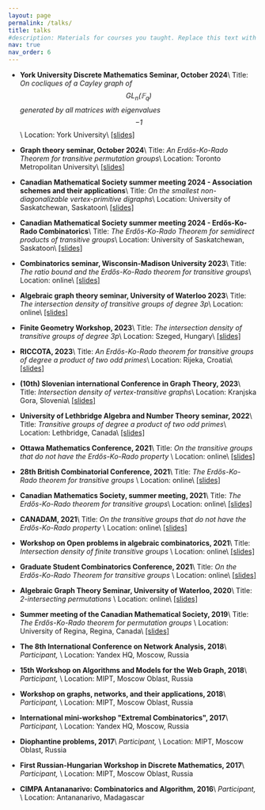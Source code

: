 ```yaml
---
layout: page
permalink: /talks/
title: talks
#description: Materials for courses you taught. Replace this text with your description.
nav: true
nav_order: 6
---
```




* **York University Discrete Mathematics Seminar, October 2024**\\
	Title: *On cocliques of a Cayley graph of $$\operatorname{GL}_n(\mathbb{F}_q)$$ generated by all matrices with eigenvalues $$−1$$*\\
	Location: York University\\
	[[slides]]()

* **Graph theory seminar, October 2024**\\
	Title: *An Erdős-Ko-Rado Theorem for transitive permutation groups*\\
	Location: Toronto Metropolitan University\\
	[[slides]]()

* **Canadian Mathematical Society summer meeting 2024 - Association schemes and their applications**\\
	Title: *On the smallest non-diagonalizable vertex-primitive digraphs*\\
	Location: University of Saskatchewan, Saskatoon\\
	[[slides]]()

* **Canadian Mathematical Society summer meeting 2024 - Erdős-Ko-Rado Combinatorics**\\
	Title: *The Erdős-Ko-Rado Theorem for semidirect products of transitive groups*\\
	Location: University of Saskatchewan, Saskatoon\\
	[[slides]]()

* **Combinatorics seminar, Wisconsin-Madison University 2023**\\
	Title: *The ratio bound and the Erdős-Ko-Rado theorem for transitive groups*\\
	Location: online\\
	[[slides]]()

* **Algebraic graph theory seminar, University of Waterloo 2023**\\
	Title: *The intersection density of transitive groups of degree 3p*\\
	Location: online\\
	[[slides]]()

* **Finite Geometry Workshop, 2023**\\
	Title: *The intersection density of transitive groups of degree 3p*\\
	Location: Szeged, Hungary\\
	[[slides]]()

* **RICCOTA, 2023**\\
	Title: *An Erdős-Ko-Rado theorem for transitive groups of degree a product of two odd primes*\\
	Location: Rijeka, Croatia\\
	[[slides]]()

* **(10th) Slovenian international Conference in Graph Theory, 2023**\\
	Title: *Intersection density of vertex-transitive graphs*\\
	Location: Kranjska Gora, Slovenia\\
	[[slides]]()

* **University of Lethbridge Algebra and Number Theory seminar, 2022**\\
	Title: *Transitive groups of degree a product of two odd primes*\\
	Location: Lethbridge, Canada\\
	[[slides]]()

* **Ottawa Mathematics Conference, 2021**\\
	Title: *On the transitive groups that do not have the Erdős-Ko-Rado property* \\
	Location: online\\
	[[slides]]()

* **28th British Combinatorial Conference, 2021**\\
	Title: *The Erdős-Ko-Rado theorem for transitive groups* \\
	Location: online\\
	[[slides]]()

* **Canadian Mathematics Society, summer meeting, 2021**\\
	Title: *The Erdős-Ko-Rado theorem for transitive groups*\\
	Location: online\\
	[[slides]]()

* **CANADAM, 2021**\\
	Title: *On the transitive groups that do not have the Erdős-Ko-Rado property* \\
	Location: online\\
	[[slides]]()

* **Workshop on Open problems in algebraic combinatorics, 2021**\\
	Title: *Intersection density of finite transitive groups* \\
	Location: online\\
	[[slides]]()

* **Graduate Student Combinatorics Conference, 2021**\\
	Title: *On the Erdős-Ko-Rado Theorem for transitive groups* \\
	Location: online\\
	[[slides]]()

* **Algebraic Graph Theory Seminar, University of Waterloo, 2020**\\
	Title: *2-intersecting permutations* \\
	Location: online\\
	[[slides]]()

* **Summer meeting of the Canadian Mathematical Society, 2019**\\
	Title: *The Erdős-Ko-Rado theorem for permutation groups* \\
	Location: University of Regina, Regina, Canada\\
	[[slides]]()

* **The 8th International Conference on Network Analysis, 2018**\\
	*Participant,* \\
	Location: Yandex HQ, Moscow, Russia


* **15th Workshop on Algorithms and Models for the Web Graph, 2018**\\
	*Participant,* \\
	Location: MIPT, Moscow Oblast, Russia


* **Workshop on graphs, networks, and their applications, 2018**\\
	*Participant,* \\
	Location: MIPT, Moscow Oblast, Russia


* **International mini-workshop "Extremal Combinatorics", 2017**\\
	*Participant,* \\
	Location: Yandex HQ, Moscow, Russia


* **Diophantine problems, 2017**\\
	*Participant,* \\
	Location: MIPT, Moscow Oblast, Russia


* **First Russian-Hungarian Workshop in Discrete Mathematics, 2017**\\
	*Participant,* \\
	Location: MIPT, Moscow Oblast, Russia


* **CIMPA Antananarivo: Combinatorics and Algorithm, 2016**\\
	*Participant,* \\
	Location: Antananarivo, Madagascar